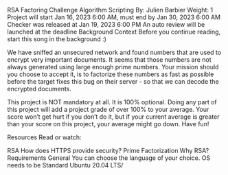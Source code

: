RSA Factoring Challenge
Algorithm
Scripting
 By: Julien Barbier
 Weight: 1
 Project will start Jan 16, 2023 6:00 AM, must end by Jan 30, 2023 6:00 AM
 Checker was released at Jan 19, 2023 6:00 PM
 An auto review will be launched at the deadline
Background Context
Before you continue reading, start this song in the background :)




We have sniffed an unsecured network and found numbers that are used to encrypt very important documents. It seems that those numbers are not always generated using large enough prime numbers. Your mission should you choose to accept it, is to factorize these numbers as fast as possible before the target fixes this bug on their server - so that we can decode the encrypted documents.

This project is NOT mandatory at all. It is 100% optional. Doing any part of this project will add a project grade of over 100% to your average. Your score won’t get hurt if you don’t do it, but if your current average is greater than your score on this project, your average might go down. Have fun!

Resources
Read or watch:

RSA
How does HTTPS provide security?
Prime Factorization
Why RSA?
Requirements
General
You can choose the language of your choice.
OS needs to be Standard Ubuntu 20.04 LTS/
